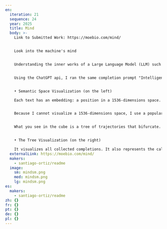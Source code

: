 ```yaml
---
en:
  iteration: 21
  sequence: 24
  year: 2025
  title: Mind
  body: >-
    L﻿ink to Submitted Work: https://moebio.com/mind/


    Look into the machine's mind


    Understanding the inner works of a Large Language Model (LLM) such as ChatGPT could be extremely challenging. One can learn a lot about it just by running experiments. An LLM is, in essence, a function that associates to any text a probabilities distribution for the next word. By repeating the same prompt thousands of times it’s possible to obtain a statistical picture of the probabilities associated to each possible next word. Visualizing this data is analogous to performing neuroimaging, like an MRI, to a machine.


    Using the ChatGPT api, I ran the same completion prompt "Intelligence is " thousands of times. Given a text, a Large Language Model assigns a probability for the word (actually a token) to come, and it just repeats this process until a completion is…well, complete.


    • Semantic Space Visualization (on the left)

    Each text has an embedding: a position in a 1536-dimensions space. For each response there's a trajectory through this space that corresponds to each sub-sequence of words, example: "Intelligence is " → "Intelligence is the" → "Intelligence is the ability" → "Intelligence is the ability to" → … → full completion.


    Because I cannot visualize a 1536-dimensions space, I use a popular technique called Principal Components Analysis, which compresses a highly dimensional space into few dimensions, while preserving as much information as it can. I visualize all the completion trajectories in this space.


    What you see in the cube is a tree of trajectories that bifurcate. All start with "Intelligence is " and progress towards longer and less probable sub-sequences of responses. It's the same tree being visualized on the right.


    • The Tree Visualization (on the right)

    It visualizes all collected completions. It also represents the calculated probability of a word following a text, so "Intelligence is the " will be followed by "ability" ~75% of the times.
  externalLink: https://moebio.com/mind/
  makers:
    - santiago-ortiz/readme
  image:
    sm: mindsm.png
    med: mindsm.png
    lg: mindsm.png
es:
  makers:
    - santiago-ortiz/readme
zh: {}
fr: {}
pt: {}
de: {}
pl: {}
---
```

